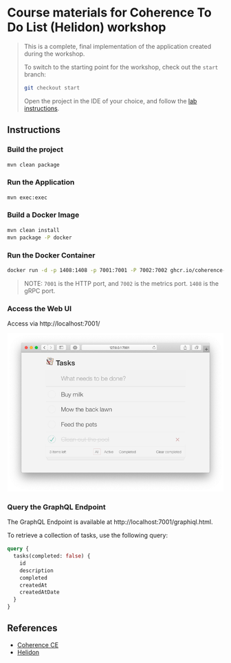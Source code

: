 # Course materials for Coherence To Do List (Helidon) workshop

>This is a complete, final implementation of the application created during the workshop.
 > 
 >To switch to the starting point for the workshop, check out the `start` branch:
 > 
 >```bash
 > git checkout start
 > ```
 >        
>Open the project in the IDE of your choice, and follow the [lab instructions](https://aseovic.medium.com/coherence-to-do-list-helidon-19f68bef245f).  

## Instructions
  
### Build the project

```bash
mvn clean package
```

### Run the Application

```bash  
mvn exec:exec
```
### Build a Docker Image

```bash
mvn clean install
mvn package -P docker 
```

### Run the Docker Container

```bash
docker run -d -p 1408:1408 -p 7001:7001 -P 7002:7002 ghcr.io/coherence-community/todo-list-helidon-server
```

> NOTE: `7001` is the HTTP port, and `7002` is the metrics port. `1408` is the gRPC port.

### Access the Web UI

Access via http://localhost:7001/

![To Do List - React Client](assets/react-client.png)

### Query the GraphQL Endpoint

The GraphQL Endpoint is available at http://localhost:7001/graphiql.html.

To retrieve a collection of tasks, use the following query:

```graphql
query {
  tasks(completed: false) {
    id
    description
    completed
    createdAt
    createdAtDate
  }
}
```

## References

* [Coherence CE](https://coherence.community/)
* [Helidon](https://helidon.io/)




